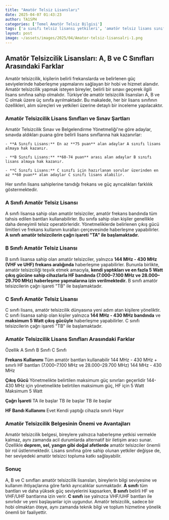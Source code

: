 ```yaml
---
title: "Amatör Telsiz Lisansları"
date: 2025-04-07 01:43:23
author: TA1SPH
categories: ['Temel Amatör Telsiz Bilgisi']
tags: ['a sınıfı telsiz lisansı yetkileri', 'amatör telsiz lisans sınıfları nedir', 'b sınıfı amatör telsiz hangi frekans', 'c sınıfı telsizci ne yapabilir', 'ta tb çağrı işareti farkı']
layout: post
image: ~/assets/images/2025/04/Amator-telsiz-lisansalri-1.png
---
```


## **Amatör Telsizcilik Lisansları: A, B ve C Sınıfları Arasındaki Farklar**
Amatör telsizcilik, kişilerin belirli frekanslarda ve belirlenen güç seviyelerinde haberleşme yapmalarını sağlayan bir hobi ve hizmet alanıdır. Amatör telsizcilik yapmak isteyen bireyler, belirli bir sınavı geçerek ilgili lisans sınıfına sahip olmalıdır. Türkiye'de amatör telsizcilik lisansları A, B ve C olmak üzere üç sınıfa ayrılmaktadır. Bu makalede, her bir lisans sınıfının özellikleri, alım süreçleri ve yetkileri üzerine detaylı bir inceleme yapılacaktır.
### **Amatör Telsizcilik Lisans Sınıfları ve Sınav Şartları**
Amatör Telsizcilik Sınav ve Belgelendirme Yönetmeliği'ne göre adaylar, sınavda aldıkları puana göre belirli lisans sınıflarına hak kazanırlar:

 	- **A Sınıfı Lisans:** En az **75 puan** alan adaylar A sınıfı lisans almaya hak kazanır.

 	- **B Sınıfı Lisans:** **60-74 puan** arası alan adaylar B sınıfı lisans almaya hak kazanır.

 	- **C Sınıfı Lisans:** C sınıfı için hazırlanan sorular üzerinden en az **60 puan** alan adaylar C sınıfı lisans alabilir.

Her sınıfın lisans sahiplerine tanıdığı frekans ve güç ayrıcalıkları farklılık göstermektedir.
### **A Sınıfı Amatör Telsiz Lisansı**
A sınıfı lisansa sahip olan amatör telsizciler, amatör frekans bandında tüm tahsis edilen bantları kullanabilirler. Bu sınıfa sahip olan kişiler genellikle daha deneyimli telsiz operatörleridir. Yönetmeliklerde belirlenen çıkış gücü limitleri ve frekans kullanım kuralları çerçevesinde haberleşme yapabilirler. **A sınıfı amatör telsizcilerin çağrı işareti "TA" ile başlamaktadır.**
### **B Sınıfı Amatör Telsiz Lisansı**
B sınıfı lisansa sahip olan amatör telsizciler, yalnızca **144 MHz - 430 MHz (VHF ve UHF) frekans aralığında** haberleşme yapabilirler. Bununla birlikte, amatör telsizciliği teşvik etmek amacıyla, **kendi yaptıkları ve en fazla 5 Watt çıkış gücüne sahip cihazlarla HF bandında (7.000–7.100 MHz ve 28.000–29.700 MHz) haberleşme yapmalarına izin verilmektedir.** B sınıfı amatör telsizcilerin çağrı işareti "TB" ile başlamaktadır.
### **C Sınıfı Amatör Telsiz Lisansı**
C sınıfı lisans, amatör telsizcilik dünyasına yeni adım atan kişilere yöneliktir. C sınıfı lisansa sahip olan kişiler yalnızca **144 MHz - 430 MHz bandında** ve **maksimum 5 Watt çıkış gücüyle** haberleşme yapabilirler. C sınıfı telsizcilerin çağrı işareti "TB" ile başlamaktadır.
### **Amatör Telsizcilik Lisans Sınıfları Arasındaki Farklar**

Özellik
A Sınıfı
B Sınıfı
C Sınıfı

**Frekans Kullanımı**
Tüm amatör bantları kullanabilir
144 MHz - 430 MHz + sınırlı HF bantları (7.000–7.100 MHz ve 28.000–29.700 MHz)
144 MHz - 430 MHz

**Çıkış Gücü**
Yönetmelikte belirtilen maksimum güç sınırları geçerlidir
144-430 MHz için yönetmelikte belirtilen maksimum güç, HF için 5 Watt
Maksimum 5 Watt

**Çağrı İşareti**
TA ile başlar
TB ile başlar
TB ile başlar

**HF Bandı Kullanımı**
Evet
Kendi yaptığı cihazla sınırlı
Hayır

### **Amatör Telsizcilik Belgesinin Önemi ve Avantajları**
Amatör telsizcilik belgesi, bireylere yalnızca haberleşme yetkisi vermekle kalmaz, aynı zamanda acil durumlarda alternatif bir iletişim aracı sunar. Özellikle **deprem, sel, yangın gibi doğal afetlerde** amatör telsizciler önemli bir rol üstlenmektedir. Lisans sınıfına göre sahip olunan yetkiler değişse de, her seviyedeki amatör telsizci topluma katkı sağlayabilir.
### **Sonuç**
A, B ve C sınıfları amatör telsizcilik lisansları, bireylerin bilgi seviyesine ve kullanım ihtiyaçlarına göre farklı ayrıcalıklar sunmaktadır. **A sınıfı** tüm bantları ve daha yüksek güç seviyelerini kapsarken, **B sınıfı** belirli HF ve VHF/UHF bantlarına izin verir. **C sınıfı** ise yalnızca VHF/UHF bantları ile sınırlıdır ve yeni başlayanlar için uygundur. Amatör telsizcilik, sadece bir hobi olmaktan öteye, aynı zamanda teknik bilgi ve toplum hizmetine yönelik önemli bir faaliyettir.